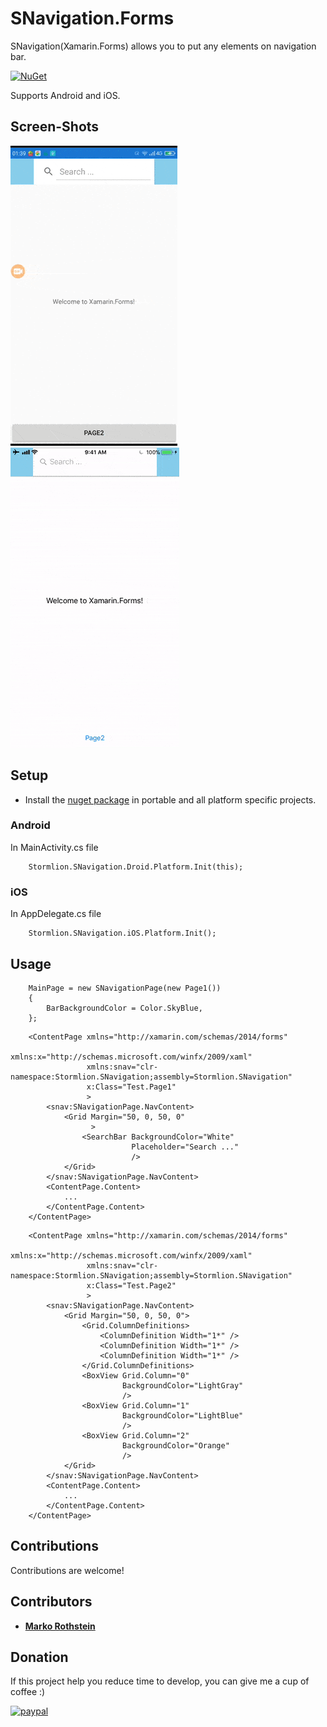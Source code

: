 # SNavigation.Forms

SNavigation(Xamarin.Forms) allows you to put any elements on navigation bar.

[![NuGet](https://img.shields.io/nuget/v/SNavigation.Forms.svg)](https://www.nuget.org/packages/SNavigation.Forms/)

Supports Android and iOS.

## Screen-Shots

<img src="ScreenShots/screenshot_android.gif" alt="SNavigation Android"/> <img src="ScreenShots/screenshot_ios.gif" alt="SNavigation iOS"/>

## Setup

* Install the [nuget package](https://www.nuget.org/packages/SNavigation.Forms) in portable and all platform specific projects.

### Android

In MainActivity.cs file

```
    Stormlion.SNavigation.Droid.Platform.Init(this);
```

### iOS

In AppDelegate.cs file

```
    Stormlion.SNavigation.iOS.Platform.Init();
```
## Usage

```
    MainPage = new SNavigationPage(new Page1())
    {
        BarBackgroundColor = Color.SkyBlue,
    };
```

```
	<ContentPage xmlns="http://xamarin.com/schemas/2014/forms"
				 xmlns:x="http://schemas.microsoft.com/winfx/2009/xaml"
				 xmlns:snav="clr-namespace:Stormlion.SNavigation;assembly=Stormlion.SNavigation"
				 x:Class="Test.Page1"
				 >
		<snav:SNavigationPage.NavContent>
			<Grid Margin="50, 0, 50, 0"
				  >
				<SearchBar BackgroundColor="White"
						   Placeholder="Search ..."
						   />
			</Grid>
		</snav:SNavigationPage.NavContent>
		<ContentPage.Content>
			...
		</ContentPage.Content>
	</ContentPage>
```

```
	<ContentPage xmlns="http://xamarin.com/schemas/2014/forms"
				 xmlns:x="http://schemas.microsoft.com/winfx/2009/xaml"
				 xmlns:snav="clr-namespace:Stormlion.SNavigation;assembly=Stormlion.SNavigation"
				 x:Class="Test.Page2"
				 >
		<snav:SNavigationPage.NavContent>
			<Grid Margin="50, 0, 50, 0">
				<Grid.ColumnDefinitions>
					<ColumnDefinition Width="1*" />
					<ColumnDefinition Width="1*" />
					<ColumnDefinition Width="1*" />
				</Grid.ColumnDefinitions>
				<BoxView Grid.Column="0"
						 BackgroundColor="LightGray"
						 />
				<BoxView Grid.Column="1"
						 BackgroundColor="LightBlue"
						 />
				<BoxView Grid.Column="2"
						 BackgroundColor="Orange"
						 />
			</Grid>
		</snav:SNavigationPage.NavContent>
		<ContentPage.Content>
			...
		</ContentPage.Content>
	</ContentPage>
```

## Contributions
Contributions are welcome!

## Contributors
* **[Marko Rothstein](https://www.facebook.com/profile.php?id=100014026622428)**


## Donation
If this project help you reduce time to develop, you can give me a cup of coffee :)

[![paypal](https://www.paypalobjects.com/en_US/i/btn/btn_donateCC_LG.gif)](https://www.paypal.com/cgi-bin/webscr?cmd=_donations&business=stormlion227@gmail.com&item_name=Donate+to+free+developer)
